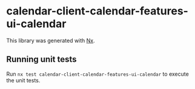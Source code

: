 # calendar-client-calendar-features-ui-calendar

This library was generated with [Nx](https://nx.dev).

## Running unit tests

Run `nx test calendar-client-calendar-features-ui-calendar` to execute the unit tests.
